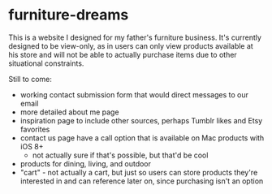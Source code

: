 # furniture-dreams

This is a website I designed for my father's furniture business.
It's currently designed to be view-only, as in users can only view products 
available at his store and will not be able to actually purchase items due
to other situational constraints. 

Still to come: 
  - working contact submission form that would direct messages to our email
  - more detailed about me page
  - inspiration page to include other sources, perhaps Tumblr likes and Etsy favorites
  - contact us page have a call option that is available on Mac products with iOS 8+ 
    - not actually sure if that's possible, but that'd be cool
  - products for dining, living, and outdoor
  - "cart" - not actually a cart, but just so users can store products they're interested in
  and can reference later on, since purchasing isn't an option
  
